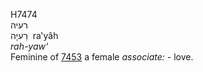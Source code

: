 <body>
  <p>H7474<br>  רעיה  <br> רַעיָה  ‎  ra‛yâh  <br><i>rah-yaw‘ </i><br>Feminine of <a href="h7453.htm">7453</a>  a female <i>associate: - </i>love.<br></p>
 </body>